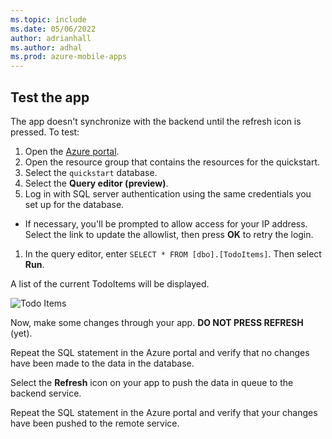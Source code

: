 ```yaml
---
ms.topic: include
ms.date: 05/06/2022
author: adrianhall
ms.author: adhal
ms.prod: azure-mobile-apps
---
```


## Test the app

The app doesn't synchronize with the backend until the refresh icon is pressed.  To test:

1. Open the [Azure portal](https://portal.azure.com).
1. Open the resource group that contains the resources for the quickstart.
1. Select the `quickstart` database.
1. Select the **Query editor (preview)**.
1. Log in with SQL server authentication using the same credentials you set up for the database.

  * If necessary, you'll be prompted to allow access for your IP address.  Select the link to update the allowlist, then press **OK** to retry the login.

1. In the query editor, enter `SELECT * FROM [dbo].[TodoItems]`.  Then select **Run**.

A list of the current TodoItems will be displayed.

![Todo Items](~/mobile-apps/azure-mobile-apps/media/quickstart/common/query-results.png)

Now, make some changes through your app.  **DO NOT PRESS REFRESH** (yet).  

Repeat the SQL statement in the Azure portal and verify that no changes have been made to the data in the database.

Select the **Refresh** icon on your app to push the data in queue to the backend service.

Repeat the SQL statement in the Azure portal and verify that your changes have been pushed to the remote service.

